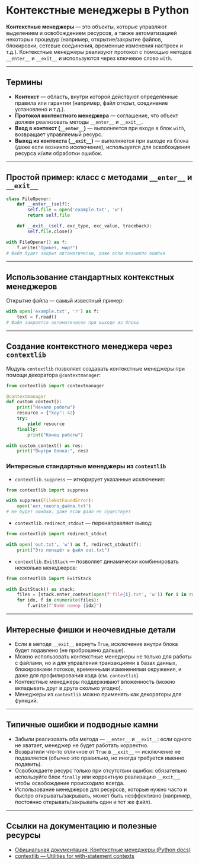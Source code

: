 # Контекстные менеджеры в Python

**Контекстные менеджеры** — это объекты, которые управляют выделением и освобождением ресурсов, а также автоматизацией некоторых процедур (например, открытие/закрытие файлов, блокировки, сетевые соединения, временные изменения настроек и т.д.). Контекстные менеджеры реализуют протокол с помощью методов `__enter__` и `__exit__` и используются через ключевое слово `with`.

---

## Термины

- **Контекст** — область, внутри которой действуют определённые правила или гарантии (например, файл открыт, соединение установлено и т.д.).
- **Протокол контекстного менеджера** — соглашение, что объект должен реализовать методы `__enter__` и `__exit__`.
- **Вход в контекст (`__enter__`)** — выполняется при входе в блок `with`, возвращает управляемый ресурс.
- **Выход из контекста (`__exit__`)** — выполняется при выходе из блока (даже если возникло исключение), используется для освобождения ресурса и/или обработки ошибок.

---

## Простой пример: класс с методами `__enter__` и `__exit__`

```python
class FileOpener:
    def __enter__(self):
        self.file = open('example.txt', 'w')
        return self.file

    def __exit__(self, exc_type, exc_value, traceback):
        self.file.close()

with FileOpener() as f:
    f.write("Привет, мир!")
# Файл будет закрыт автоматически, даже если возникла ошибка
```

---

## Использование стандартных контекстных менеджеров

Открытие файла — самый известный пример:

```python
with open('example.txt', 'r') as f:
    text = f.read()
# Файл закроется автоматически при выходе из блока
```

---

## Создание контекстного менеджера через `contextlib`

Модуль `contextlib` позволяет создавать контекстные менеджеры при помощи декоратора `@contextmanager`:

```python
from contextlib import contextmanager

@contextmanager
def custom_context():
    print("Начало работы")
    resource = {"key": 42}
    try:
        yield resource
    finally:
        print("Конец работы")

with custom_context() as res:
    print("Внутри блока:", res)
```

### Интересные стандартные менеджеры из `contextlib`

- `contextlib.suppress` — игнорирует указанные исключения:

```python
from contextlib import suppress

with suppress(FileNotFoundError):
    open('нет_такого_файла.txt')
# Не будет ошибки, даже если файл не существует
```

- `contextlib.redirect_stdout` — перенаправляет вывод:

```python
from contextlib import redirect_stdout

with open('out.txt', 'w') as f, redirect_stdout(f):
    print("Это попадёт в файл out.txt")
```

- `contextlib.ExitStack` — позволяет динамически комбинировать несколько менеджеров:

```python
from contextlib import ExitStack

with ExitStack() as stack:
    files = [stack.enter_context(open(f'file{i}.txt', 'w')) for i in range(3)]
    for idx, f in enumerate(files):
        f.write(f"Файл номер {idx}")
```

---

## Интересные фишки и неочевидные детали

- Если в методе `__exit__` вернуть `True`, исключение внутри блока будет подавлено (не проброшено дальше).
- Можно использовать контекстные менеджеры не только для работы с файлами, но и для управления транзакциями в базах данных, блокировками потоков, временными изменениями окружения, и даже для профилирования кода (см. `contextlib`).
- Контекстные менеджеры поддерживают вложенность (можно вкладывать друг в друга сколько угодно).
- Менеджеры из `contextlib` можно применять как декораторы для функций.

---

## Типичные ошибки и подводные камни

- Забыли реализовать оба метода — `__enter__` и `__exit__`: если одного не хватает, менеджер не будет работать корректно.
- Возвратили что-то отличное от `True` в `__exit__` — исключение не подавляется (обычно это правильно, но иногда требуется именно подавить).
- Освобождаете ресурс только при отсутствии ошибок: обязательно используйте блок `finally` или корректную реализацию `__exit__`, чтобы освобождение происходило всегда.
- Использование менеджеров для ресурсов, которые нужно часто и быстро открывать/закрывать, может быть неэффективно (например, постоянно открывать/закрывать один и тот же файл).

---

## Ссылки на документацию и полезные ресурсы

- [Официальная документация: Контекстные менеджеры (Python docs)](https://docs.python.org/3/reference/datamodel.html#context-managers)
- [contextlib — Utilities for with-statement contexts](https://docs.python.org/3/library/contextlib.html)
